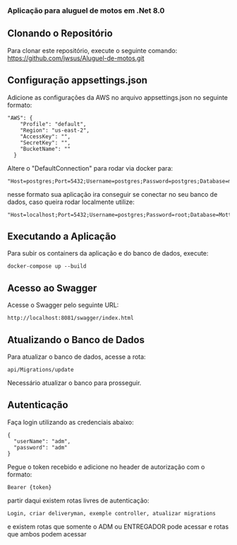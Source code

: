 ### Aplicação para aluguel de motos em .Net 8.0


## Clonando o Repositório
Para clonar este repositório, execute o seguinte comando: https://github.com/jwsus/Aluguel-de-motos.git
## Configuração appsettings.json
Adicione as configurações da AWS no arquivo appsettings.json no seguinte formato:

``` 
"AWS": {
    "Profile": "default",
    "Region": "us-east-2",
    "AccessKey": "",
    "SecretKey": "",
    "BucketName": ""
  } 
```

Altere o "DefaultConnection" para rodar via docker para: 
```
"Host=postgres;Port=5432;Username=postgres;Password=postgres;Database=mottu"
```
nesse formato sua aplicação ira conseguir se conectar no seu banco de dados, caso queira rodar localmente utilize: 
```
"Host=localhost;Port=5432;Username=postgres;Password=root;Database=Mottu"
```

## Executando a Aplicação
Para subir os containers da aplicação e do banco de dados, execute:
```
docker-compose up --build
```

## Acesso ao Swagger
Acesse o Swagger pelo seguinte URL:
```
http://localhost:8081/swagger/index.html
```

## Atualizando o Banco de Dados
Para atualizar o banco de dados, acesse a rota:
```
api/Migrations/update
```

Necessário atualizar o banco para prosseguir.

## Autenticação
Faça login utilizando as credenciais abaixo:
```
{
  "userName": "adm",
  "password": "adm"
}
```

Pegue o token recebido e adicione no header de autorização com o formato:
```
Bearer {token}
```

 partir daqui existem rotas livres de autenticação: 
 ```
 Login, criar deliveryman, exemple controller, atualizar migrations
 ``` 
 e existem rotas que somente o ADM ou ENTREGADOR pode acessar e rotas que ambos podem acessar
